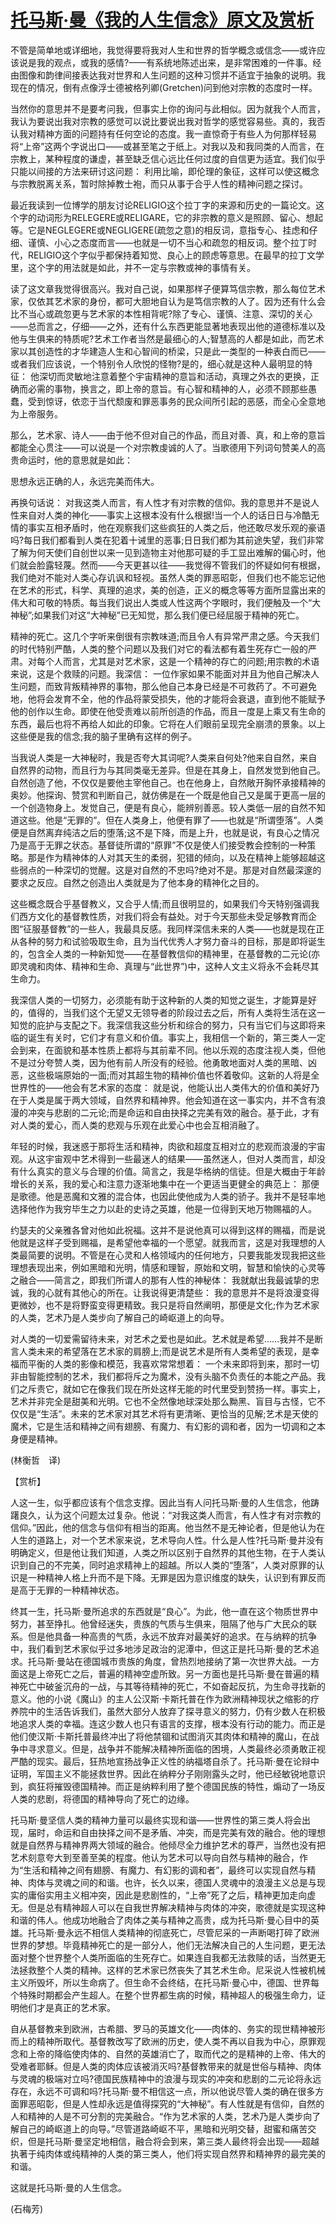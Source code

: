 # [托马斯·曼《我的人生信念》原文及赏析](https://www.vrrw.net/wx/12037.html)

不管是简单地或详细地，我觉得要将我对人生和世界的哲学概念或信念——或许应该说是我的观点，或我的感情?——有系统地陈述出来，是非常困难的一件事。经由图像和韵律间接表达我对世界和人生问题的这种习惯并不适宜于抽象的说明。我现在的情况，倒有点像浮士德被格列卿(Gretchen)问到他对宗教的态度时一样。

当然你的意思并不是要考问我，但事实上你的询问与此相似。因为就我个人而言，我认为要说出我对宗教的感觉可以说比要说出我对哲学的感觉容易些。真的，我否认我对精神方面的问题持有任何空论的态度。我一直惊奇于有些人为何那样轻易将“上帝”这两个字说出口——或甚至笔之于纸上。对我以及和我同类的人而言，在宗教上，某种程度的谦虚，甚至缺乏信心远比任何过度的自信更为适宜。我们似乎只能以间接的方法来研讨这问题： 利用比喻，即伦理的象征，这样可以使这概念与宗教脱离关系，暂时除掉教士袍，而只从事于合乎人性的精神问题之探讨。

最近我读到一位博学的朋友讨论RELIGIO这个拉丁字的来源和历史的一篇论文。这个字的动词形为RELEGERE或RELIGARE，它的非宗教的意义是照顾、留心、想起等。它是NEGLEGERE或NEGLIGERE(疏忽之意)的相反词，意指专心、挂虑和仔细、谨慎、小心之态度而言——也就是一切不当心和疏忽的相反词。整个拉丁时代，RELIGIO这个字似乎都保持着知觉、良心上的顾虑等意思。在最早的拉丁文学里，这个字的用法就是如此，并不一定与宗教或神的事情有关。



读了这文章我觉得很高兴。我对自己说，如果那样子便算笃信宗教，那么每位艺术家，仅依其艺术家的身份，都可大胆地自认为是笃信宗教的人了。因为还有什么会比不当心或疏忽更与艺术家的本性相背呢?除了专心、谨慎、注意、深切的关心——总而言之，仔细——之外，还有什么东西更能显著地表现出他的道德标准以及他与生俱来的特质呢?艺术工作者当然是最细心的人;智慧高的人都是如此，而艺术家以其创造性的才华建造人生和心智间的桥梁，只是此一类型的一种表白而已——或者我们应该说，一个特别令人欣悦的怪物?是的，细心就是这种人最明显的特征： 他深切而灵敏地注意着整个宇宙精神的意旨和活动，真理之外衣的更换，正确而必需的事物，换言之，即上帝的意旨。有心智和精神的人，必须不顾那些愚蠢，受到惊讶，依恋于当代颓废和罪恶事务的民众间所引起的恶感，而全心全意地为上帝服务。

那么，艺术家、诗人——由于他不但对自己的作品，而且对善、真，和上帝的意旨都能全心贯注——可以说是一个对宗教虔诚的人了。当歌德用下列词句赞美人的高贵命运时，他的意思就是如此：

思想永远正确的人，永远完美而伟大。

再换句话说： 对我这类人而言，有人性才有对宗教的信仰。我的意思并不是说人性来自对人类的神化——事实上这根本没有什么根据!当一个人的话日日与冷酷无情的事实互相矛盾时，他在观察我们这些疯狂的人类之后，他还敢尽发乐观的豪语吗?每日我们都看到人类在犯着十诫里的恶事;日日我们都为其前途失望，我们非常了解为何天使们自创世以来一见到造物主对他那可疑的手工显出难解的偏心时，他们就会脸露轻蔑。然而——今天更甚以往——我觉得不管我们的怀疑如何有根据，我们绝对不能对人类心存讥讽和轻视。虽然人类的罪恶昭彰，但我们也不能忘记他在艺术的形式，科学、真理的追求，美的创造，正义的概念等等方面所显露出来的伟大和可敬的特质。每当我们说出人类或人性这两个字眼时，我们便触及一个“大神秘”;如果我们对这“大神秘”已无知觉，那么我们便已经屈服于精神的死亡。

精神的死亡。这几个字听来倒很有宗教味道;而且令人有异常严肃之感。今天我们的时代特别严酷，人类的整个问题以及我们对它的看法都有着生死存亡一般的严肃。对每个人而言，尤其是对艺术家，这是一个精神的存亡的问题;用宗教的术语来说，这是个救赎的问题。我深信： 一位作家如果不能面对并且为他自己解决人生问题，而致背叛精神界的事物，那么他自己本身已经是不可救药了。不可避免地，他将会发育不全，他的作品将蒙受损失，他的才能将会衰退，直到他不能赋予他的创作以生命。即使在他受责难以前所创造的作品，而且一度是上乘又有生命的东西，最后也将不再给人如此的印象。它将在人们眼前呈现完全崩溃的景象。以上这些便是我的信念;我的脑子里确有这样的例子。

当我说人类是一大神秘时，我是否夸大其词呢?人类来自何处?他来自自然，来自自然界的动物，而且行为与其同类毫无差异。但是在其身上，自然发觉到他自己。自然创造了他，不仅仅是要他主宰他自己。也在他身上，自然敞开胸怀承接精神的奥妙。他探询、赞赏和判断自己，就仿佛是在一个既是他自己又是属于更高一层的一个创造物身上。发觉自己，便是有良心，能辨别善恶。较人类低一层的自然不知道这些。他是“无罪的”。但在人类身上，他便有罪了——也就是“所谓堕落”。人类便是自然离弃纯洁之后的堕落;这不是下降，而是上升，也就是说，有良心之情况乃是高于无罪之状态。基督徒所谓的“原罪”不仅是使人们接受教会控制的一种策略。那是作为精神体的人对其天生的柔弱，犯错的倾向，以及在精神上能够超越这些弱点的一种深切的觉醒。这是对自然的不忠吗?绝对不是。那是对自然最深邃的要求之反应。自然之创造出人类就是为了他本身的精神化之目的。

这些概念既合乎基督教义，又合乎人情;而且很明显的，如果我们今天特别强调我们西方文化的基督教性质，对我们将会有益处。对于今天那些未受足够教育而企图“征服基督教”的一些人，我最具反感。我同样深信未来的人类——也就是现在正从各种的努力和试验吸取生命，且为当代优秀人才努力奋斗的目标，那是即将诞生的，包含全人类的一种新知觉——在基督教信仰的精神里，在基督教的二元论(亦即灵魂和肉体、精神和生命、真理与“此世界”)中，这种人文主义将永不会耗尽其生命力。

我深信人类的一切努力，必须能有助于这种新的人类的知觉之诞生，才能算是好的，值得的，当我们这个无望又无领导者的阶段过去之后，所有人类将生活在这一知觉的庇护与支配之下。我深信我这些分析和综合的努力，只有当它们与这即将来临的诞生有关时，它们才有意义和价值。事实上，我相信一个新的，第三类人一定会到来，在面貌和基本性质上都将与其前辈不同。他以乐观的态度注视人类，但他不是过分夸赞人类，因为他有前人所没有的经验。他勇敢地面对人类的黑暗、凶恶，这些极端原始的一面;而对其超生物的精神价值也怀着敬仰。这新的人将是全世界性的——他会有艺术家的态度： 就是说，他能认出人类伟大的价值和美好乃在于人类是属于两大领域，自然界和精神界。他会知道在这一事实内，并不含有浪漫的冲突与悲剧的二元论;而是命运和自由抉择之完美有效的融合。基于此，才有对人类的爱心，而人类的悲观与乐观在此爱心中也会互相消融了。

年轻的时候，我迷惑于那将生活和精神，肉欲和超度互相对立的悲观而浪漫的宇宙观。从这宇宙观中艺术得到一些最迷人的结果——虽然迷人，但对人类而言，却没有什么真实的意义与合理的价值。简言之，我是华格纳的信徒。但是大概由于年龄增长的关系，我的爱心和注意力逐渐地集中在一个更适当更健全的典范上： 那便是歌德。他是恶魔和文雅的混合体，也因此使他成为人类的骄子。我并不是轻率地选择他作为我穷毕生之力以赴的史诗之英雄，他是一位得到天地万物赐福的人。

约瑟夫的父亲雅各曾对他如此祝福。这并不是说他真可以得到这样的赐福，而是说他就是这样子受到赐福，是希望他幸福的一个愿望。就我而言，这是对我理想的人类最简要的说明。不管是在心灵和人格领域内的任何地方，只要我能发现我把这些理想表现出来，例如黑暗和光明，情感和理智，原始和文明，智慧和愉快的心灵等之融合——简言之，即我们所谓人的那有人性的神秘体： 我就献出我最诚挚的忠诚，我的心就有其他心的所在。让我说得更清楚些： 我的意思并不是将浪漫变得更微妙，也不是将野蛮变得更精致。我只是将自然阐明，那便是文化;作为艺术家的人类，艺术乃是人类步向了解自己的崎岖道上的向导。

对人类的一切爱需留待未来，对艺术之爱也是如此。艺术就是希望……我并不是断言人类未来的希望落在艺术家的肩膀上;而是说艺术是所有人类希望的表现，是幸福而平衡的人类的影像和模范，我喜欢常常想着： 一个未来即将到来，那时一切非由智能控制的艺术，我们都将斥之为魔术，没有头脑不负责任的本能之产品。我们之斥责它，就如它在像我们现在所处这样无能的时代里受到赞扬一样。事实上，艺术并非完全是甜美和光明。它也不全然像地球深处那么黝黑、盲目与古怪，它不仅仅是“生活”。未来的艺术家对其艺术将有更清晰、更恰当的见解;艺术是天使的魔术，它是生活和精神之间有翅膀、有魔力、有幻影的调和者，因为一切调和之本身便是精神。

(林衡哲　译)

【赏析】

人这一生，似乎都应该有个信念支撑。因此当有人问托马斯·曼的人生信念，他踌躇良久，认为这个问题太过复杂。他说：“对我这类人而言，有人性才有对宗教的信仰。”因此，他的信念与信仰有相当的距离。他当然不是无神论者，但是他认为在人生的道路上，对一个艺术家来说，艺术导向人性。什么是人性?托马斯·曼并没有明确定义，但是他让我们知道，人类之所以区别于自然界的其他生物，在于人类认识到自己的不完美，同时追求精神上的超越。所以人类的“堕落”，人类对原罪的认识是一种精神人格上升而不是下降。无罪是因为意识维度的缺失，认识到有罪反而是高于无罪的一种精神状态。

终其一生，托马斯·曼所追求的东西就是“良心”。为此，他一直在这个物质世界中努力，甚至挣扎。他曾经迷失，贵族的气质与生俱来，阻隔了他与广大民众的联系。但是他具备一种高贵的气质，永远不放弃对最美好的追求。在与纳粹的抗争中，我们看到艺术家似乎过多地涉足政治的泥潭中，但这正是托马斯·曼的艺术追求。托马斯·曼站在德国城市贵族的角度，曾热烈地接纳了第一次世界大战。一方面这是上帝死亡之后，普遍的精神空虚所致。另一方面也是托马斯·曼在普遍的精神死亡中破釜沉舟的一战，与其等待精神的死亡，不如奋起反抗，为生命寻找新的意义。他的小说《魔山》的主人公汉斯·卡斯托普在作为欧洲精神现状之缩影的疗养院中的生活告诉我们，虽然大部分人放弃了探寻意义的努力，仍有少数人在积极地追求人类的幸福。连这少数人也只有语言的支撑，根本没有行动的能力。而正是他们使汉斯·卡斯托普最终冲出了将他禁锢和试图消灭其肉体和精神的魔山，在战争中寻求意义。但是，战争并不能解决精神所面临的困境，人类最终必须勇敢正视严酷的现实。最后，狂热地宣扬战争正义性的纳福塔自杀了。托马斯·曼在论辩中证明，军国主义不能拯救世界。因此在纳粹分子刚刚露头之时，他已经敏锐地意识到，疯狂将摧毁德国精神。而正是纳粹利用了整个德国民族的特性，煽动了一场反人类的悲剧，将德国的精神导向了死亡的边缘。

托马斯·曼坚信人类的精神力量可以最终实现和谐——世界性的第三类人将会出现，届时，命运和自由抉择之间不是矛盾、冲突，而是完美有效的融合。他的理想就是自然界与精神界两大领域的融合。他倾尽全力维护艺术的尊严，当然也没有把艺术刻意夸大到至善至美的程度。他认为艺术可以导向自然与精神的融合，作为“生活和精神之间有翅膀、有魔力、有幻影的调和者”，最终可以实现自然与精神、肉体与灵魂之间的和谐。也许，长久以来，德国人灵魂中的浪漫主义总是与现实的庸俗实用主义相冲突，因此是悲剧性的，“上帝”死了之后，精神更加走向虚无。但是总有精神超人可以在自我世界解决精神与肉体的冲突，歌德就是实现这种和谐的伟人。他成功地融合了肉体之美与精神之高贵，成为托马斯·曼心目中的英雄。托马斯·曼永远不相信人类精神的彻底死亡，尽管尼采的一声断喝打碎了欧洲世界的梦想。毕竟精神死亡的是一部分人，他们无法解决自己的人生问题，更无法面对整个世界整个人类所面临的生死存亡。如果连自我都无法救赎的话，当然更无法拯救整个人类的精神。这样的艺术家已然丧失了其艺术生命。尼采说人性被机械主义所毁坏，所以生命病了。但生命不会终结，在托马斯·曼心中，德国、世界每个特殊时期都会产生超人。在整个世界都生病的时候，精神超人的极强生命力，证明他们才是真正的艺术家。

自从基督教来到欧洲，古希腊、罗马的英雄文化——肉体的、务实的现世精神被形而上的精神所取代。基督教改写了欧洲的历史，使人类不再以自我为中心，原罪观念和上帝的降临使肉体的、自然的英雄消亡了，取而代之的是精神的上帝、伟大的受难者耶稣。但是人类的肉体应该被消灭吗?基督教带来的就是世俗与精神、肉体与灵魂的极端对立吗?德国民族精神中的浪漫与现实的冲突和悲剧的二元论将永远存在，永远不可调和吗?托马斯·曼不相信这一点，所以他说尽管人类的确在很多方面罪恶昭彰，但是人性却永远是值得探究的“大神秘”。有人性就是有信仰，自然的人和精神的人是不可分割的完美融合。“作为艺术家的人类，艺术乃是人类步向了解自己的崎岖道上的向导。”尽管道路崎岖不平，黑暗和光明交替，甜蜜和痛苦交织，但是托马斯·曼坚定地相信，融合将会到来，第三类人最终将会出现——超越执著于纯肉体或纯精神的人类的第三类人，他们将实现自然界和精神界的最完美的和谐。

这就是托马斯·曼的人生信念。

(石梅芳)

